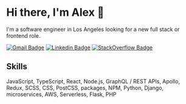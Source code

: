 # Hi there, I'm Alex 👋

I'm a software engineer in Los Angeles looking for a new full stack or frontend role.

[![Gmail Badge](https://img.shields.io/badge/-alexlitel%20AT%20gmail%20DOT%20com-c14438?style=flat-square&logo=Gmail&logoColor=white&link=mailto:alexlitelATgmailDOTcom)](mailto:alexlitelATgmailDOTcom) [![Linkedin Badge](https://img.shields.io/badge/-alexlitel-blue?style=flat-square&logo=Linkedin&logoColor=white&link=https://www.linkedin.com/in/alexlitel/)](https://www.linkedin.com/in/alexlitel/) [![StackOverflow Badge](https://img.shields.io/badge/-litel-red?style=flat-square&logo=stackoverflow&logoColor=white&link=https://stackoverflow.com/users/5149381/litel/)](https://stackoverflow.com/users/5149381/litel) 

## Skills

JavaScript, TypeScript, React, Node.js, GraphQL / REST APIs, Apollo, Redux, SCSS, CSS, PostCSS, packages, NPM, Python, Django, microservices, AWS, Serverless, Flask, PHP

<!--
**alexlitel/alexlitel** is a ✨ _special_ ✨ repository because its `README.md` (this file) appears on your GitHub profile.

Here are some ideas to get you started:

- 🔭 I’m currently working on ...
- 🌱 I’m currently learning ...
- 👯 I’m looking to collaborate on ...
- 🤔 I’m looking for help with ...
- 💬 Ask me about ...
- 📫 How to reach me: ...
- 😄 Pronouns: ...
- ⚡ Fun fact: ...
-->
